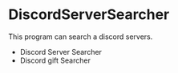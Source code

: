 # DiscordServerSearcher
This program can search a discord servers.
- Discord Server Searcher
- Discord gift Searcher
